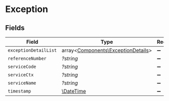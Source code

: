 # Exception


## Fields

| Field                                                                             | Type                                                                              | Required                                                                          | Description                                                                       |
| --------------------------------------------------------------------------------- | --------------------------------------------------------------------------------- | --------------------------------------------------------------------------------- | --------------------------------------------------------------------------------- |
| `exceptionDetailList`                                                             | array<[Components\ExceptionDetails](../../Models/Components/ExceptionDetails.md)> | :heavy_minus_sign:                                                                | N/A                                                                               |
| `referenceNumber`                                                                 | *?string*                                                                         | :heavy_minus_sign:                                                                | N/A                                                                               |
| `serviceCode`                                                                     | *?string*                                                                         | :heavy_minus_sign:                                                                | N/A                                                                               |
| `serviceCtx`                                                                      | *?string*                                                                         | :heavy_minus_sign:                                                                | N/A                                                                               |
| `serviceName`                                                                     | *?string*                                                                         | :heavy_minus_sign:                                                                | N/A                                                                               |
| `timestamp`                                                                       | [\DateTime](https://www.php.net/manual/en/class.datetime.php)                     | :heavy_minus_sign:                                                                | N/A                                                                               |